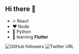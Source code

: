 ## Hi there 👋

- 🔥 React
- ❤ Node
- 👑 Python
- 🌱 learning **Flutter**

![GitHub followers](https://img.shields.io/github/followers/dasunx?label=Follow&style=social)
![Twitter URL](https://img.shields.io/twitter/url?style=social&url=https%3A%2F%2Ftwitter.com%2Fdasunxz)



<!--
**Dasunx/dasunx** is a ✨ _special_ ✨ repository because its `README.md` (this file) appears on your GitHub profile.

Here are some ideas to get you started:

- 🔭 I’m currently working on ...
- 🌱 I’m currently learning ...
- 👯 I’m looking to collaborate on ...
- 🤔 I’m looking for help with ...
- 💬 Ask me about ...
- 📫 How to reach me: ...
- 😄 Pronouns: ...
- ⚡ Fun fact: ...
-->
